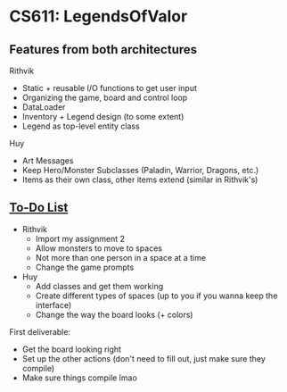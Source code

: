 # CS611: LegendsOfValor

## Features from both architectures
Rithvik
- Static + reusable I/O functions to get user input
- Organizing the game, board and control loop
- DataLoader
- Inventory + Legend design (to some extent)
- Legend as top-level entity class

Huy
- Art Messages
- Keep Hero/Monster Subclasses (Paladin, Warrior, Dragons, etc.)
- Items as their own class, other items extend (similar in Rithvik's)


## [To-Do List](https://www.notion.so/CS-611-Legends-of-Valor-81ad3d4b26c542e99239ed8c1947e3c6?pvs=4)
- Rithvik
	- Import my assignment 2
	- Allow monsters to move to spaces
	- Not more than one person in a space at a time
	- Change the game prompts
- Huy
	- Add classes and get them working
	- Create different types of spaces (up to you if you wanna keep the interface)
	- Change the way the board looks (+ colors)

First deliverable:
- Get the board looking right
- Set up the other actions (don't need to fill out, just make sure they compile)
- Make sure things compile lmao
